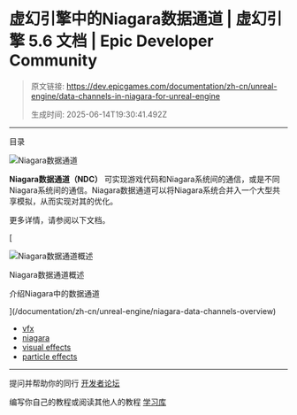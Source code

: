 # 虚幻引擎中的Niagara数据通道 | 虚幻引擎 5.6 文档 | Epic Developer Community

> 原文链接: https://dev.epicgames.com/documentation/zh-cn/unreal-engine/data-channels-in-niagara-for-unreal-engine
> 
> 生成时间: 2025-06-14T19:30:41.492Z

---

目录

![Niagara数据通道](https://dev.epicgames.com/community/api/documentation/image/483332de-1db2-4b9d-a2d3-16f13ea04ed4?resizing_type=fill&width=1920&height=335)

**Niagara数据通道（NDC）** 可实现游戏代码和Niagara系统间的通信，或是不同Niagara系统间的通信。Niagara数据通道可以将Niagara系统合并入一个大型共享模拟，从而实现对其的优化。

更多详情，请参阅以下文档。

[

![Niagara数据通道概述](https://d1iv7db44yhgxn.cloudfront.net/documentation/images/08161b2d-5685-4c6c-8ea1-6ac1733c79c3/niagara-landing-topic.png)

Niagara数据通道概述

介绍Niagara中的数据通道





](/documentation/zh-cn/unreal-engine/niagara-data-channels-overview)

-   [vfx](https://dev.epicgames.com/community/search?query=vfx)
-   [niagara](https://dev.epicgames.com/community/search?query=niagara)
-   [visual effects](https://dev.epicgames.com/community/search?query=visual%20effects)
-   [particle effects](https://dev.epicgames.com/community/search?query=particle%20effects)

* * *

提问并帮助你的同行 [开发者论坛](https://forums.unrealengine.com/categories?tag=unreal-engine)

编写你自己的教程或阅读其他人的教程 [学习库](https://dev.epicgames.com/community/unreal-engine/learning)